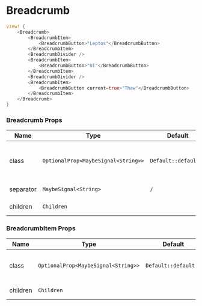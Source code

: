 # Breadcrumb

```rust demo
view! {
    <Breadcrumb>
        <BreadcrumbItem>
            <BreadcrumbButton>"Leptos"</BreadcrumbButton>
        </BreadcrumbItem>
        <BreadcrumbDivider />
        <BreadcrumbItem>
            <BreadcrumbButton>"UI"</BreadcrumbButton>
        </BreadcrumbItem>
        <BreadcrumbDivider />
        <BreadcrumbItem>
            <BreadcrumbButton current=true>"Thaw"</BreadcrumbButton>
        </BreadcrumbItem>
    </Breadcrumb>
}
```

### Breadcrumb Props

| Name | Type | Default | Description |
| --- | --- | --- | --- |
| class | `OptionalProp<MaybeSignal<String>>` | `Default::default()` | Addtional classes for the breadcrumb element. |
| separator | `MaybeSignal<String>` | `/` | Breadcrumb separator. |
| children | `Children` |  | Breadcrumb's content. |

### BreadcrumbItem Props

| Name | Type | Default | Description |
| --- | --- | --- | --- |
| class | `OptionalProp<MaybeSignal<String>>` | `Default::default()` | Addtional classes for the breadcrumb link element. |
| children | `Children` |  | BreadcrumbItem's content. |
